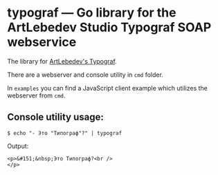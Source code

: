 # typograf — Go library for the ArtLebedev Studio Typograf SOAP webservice
The library for [ArtLebedev's Typograf](https://www.artlebedev.ru/typograf/about/).

There are a webserver and console utility in `cmd` folder. 

In `examples` you can find a JavaScript client example which utilizes the webserver from `cmd`.

## Console utility usage:

```
$ echo "- Это "Типограф"?" | typograf
```

Output:
```
<p>&#151;&nbsp;Это Типограф?<br />
</p>
```

